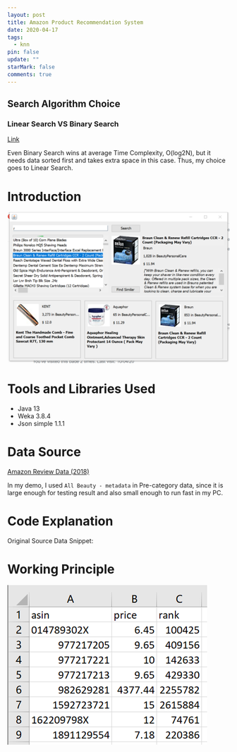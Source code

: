```yaml
---
layout: post
title: Amazon Product Recommendation System
date: 2020-04-17
tags:
  - knn
pin: false
update: ""
starMark: false
comments: true
---
```

## Search Algorithm Choice

### Linear Search VS Binary Search

[Link](https://techdifferences.com/difference-between-linear-search-and-binary-search.html)

Even Binary Search wins at average Time Complexity, O(log2N), but it needs data sorted first and takes extra space in this case. Thus, my choice goes to Linear Search.

# Introduction

![Screenshot](/assets/uploads/5e191dac7cb767d152d97ae9a02bf28.png)

# Tools and Libraries Used

* Java 13
* Weka 3.8.4
* Json simple 1.1.1

# Data Source

[Amazon Review Data (2018)](https://nijianmo.github.io/amazon/index.html)

In my demo, I used `All Beauty - metadata` in Pre-category data, since it is large enough for testing result and also small enough to run fast in my PC.

# Code Explanation

Original Source Data Snippet:

# Working Principle
![](/assets/uploads/20200418215012.png)

